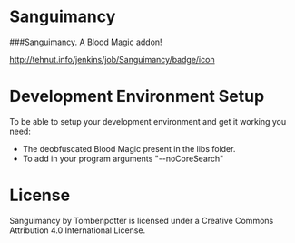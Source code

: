 Sanguimancy
=============

###Sanguimancy. A Blood Magic addon!

http://tehnut.info/jenkins/job/Sanguimancy/badge/icon

# Development Environment Setup
To be able to setup your development environment and get it working you need:
* The deobfuscated Blood Magic present in the libs folder.
* To add in your program arguments "--noCoreSearch"

# License
Sanguimancy by Tombenpotter is licensed under a Creative Commons Attribution 4.0 International License.